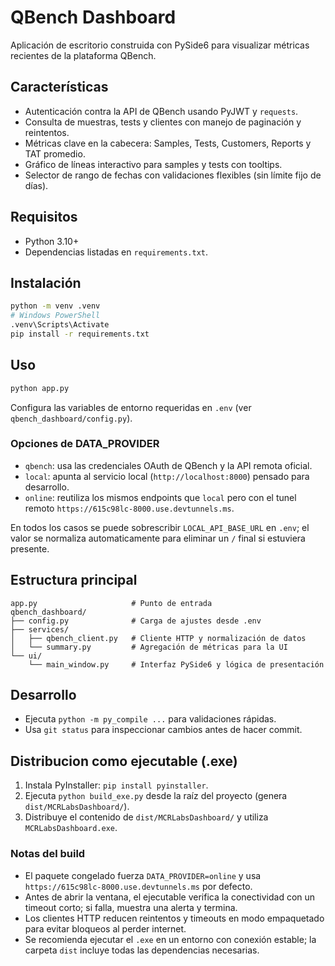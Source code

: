 ﻿# QBench Dashboard

Aplicación de escritorio construida con PySide6 para visualizar métricas recientes de la plataforma QBench.

## Características
- Autenticación contra la API de QBench usando PyJWT y `requests`.
- Consulta de muestras, tests y clientes con manejo de paginación y reintentos.
- Métricas clave en la cabecera: Samples, Tests, Customers, Reports y TAT promedio.
- Gráfico de líneas interactivo para samples y tests con tooltips.
- Selector de rango de fechas con validaciones flexibles (sin límite fijo de días).

## Requisitos
- Python 3.10+
- Dependencias listadas en `requirements.txt`.

## Instalación
```bash
python -m venv .venv
# Windows PowerShell
.venv\Scripts\Activate
pip install -r requirements.txt
```

## Uso
```bash
python app.py
```

Configura las variables de entorno requeridas en `.env` (ver `qbench_dashboard/config.py`).

### Opciones de DATA_PROVIDER
- `qbench`: usa las credenciales OAuth de QBench y la API remota oficial.
- `local`: apunta al servicio local (`http://localhost:8000`) pensado para desarrollo.
- `online`: reutiliza los mismos endpoints que `local` pero con el tunel remoto `https://615c98lc-8000.use.devtunnels.ms`.

En todos los casos se puede sobrescribir `LOCAL_API_BASE_URL` en `.env`; el valor se normaliza automaticamente para eliminar un `/` final si estuviera presente.

## Estructura principal
```
app.py                     # Punto de entrada
qbench_dashboard/
├── config.py              # Carga de ajustes desde .env
├── services/
│   ├── qbench_client.py   # Cliente HTTP y normalización de datos
│   └── summary.py         # Agregación de métricas para la UI
└── ui/
    └── main_window.py     # Interfaz PySide6 y lógica de presentación
```

## Desarrollo
- Ejecuta `python -m py_compile ...` para validaciones rápidas.
- Usa `git status` para inspeccionar cambios antes de hacer commit.

## Distribucion como ejecutable (.exe)
1. Instala PyInstaller: `pip install pyinstaller`.
2. Ejecuta `python build_exe.py` desde la raíz del proyecto (genera `dist/MCRLabsDashboard/`).
3. Distribuye el contenido de `dist/MCRLabsDashboard/` y utiliza `MCRLabsDashboard.exe`.

### Notas del build
- El paquete congelado fuerza `DATA_PROVIDER=online` y usa `https://615c98lc-8000.use.devtunnels.ms` por defecto.
- Antes de abrir la ventana, el ejecutable verifica la conectividad con un timeout corto; si falla, muestra una alerta y termina.
- Los clientes HTTP reducen reintentos y timeouts en modo empaquetado para evitar bloqueos al perder internet.
- Se recomienda ejecutar el `.exe` en un entorno con conexión estable; la carpeta `dist` incluye todas las dependencias necesarias.
